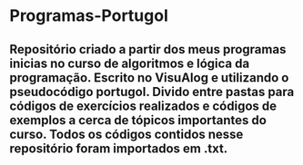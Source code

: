 # Programas-Portugol


## Repositório criado a partir dos meus programas inicias no curso de algoritmos e lógica da programação. Escrito no VisuAlog e utilizando o pseudocódigo portugol. Divido entre pastas para códigos de exercícios realizados e códigos de exemplos a cerca de tópicos importantes do curso. Todos os códigos contidos nesse repositório foram importados em .txt.

